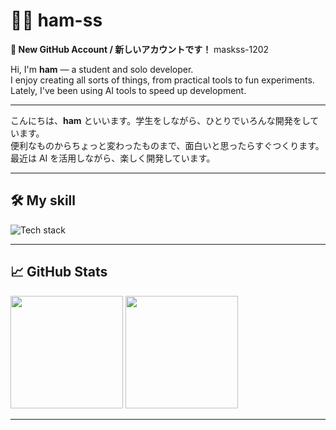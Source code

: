 # 🧑‍💻 ham-ss
**🌟 New GitHub Account / 新しいアカウントです！**
maskss-1202

Hi, I'm **ham** — a student and solo developer.  
I enjoy creating all sorts of things, from practical tools to fun experiments.  
Lately, I've been using AI tools to speed up development.

---

こんにちは、**ham** といいます。学生をしながら、ひとりでいろんな開発をしています。  
便利なものからちょっと変わったものまで、面白いと思ったらすぐつくります。  
最近は AI を活用しながら、楽しく開発しています。

---

## 🛠 My skill

<p align="left">
  <img src="https://skillicons.dev/icons?i=java,py,html,nextjs,linux,redis,mariadb" alt="Tech stack" />
</p>

---

## 📈 GitHub Stats

<p align="left">
  <img height="180em" src="https://github-readme-stats.vercel.app/api?username=ham-ss&show_icons=true&theme=tokyonight" />
  <img height="180em" src="https://github-readme-stats.vercel.app/api/top-langs/?username=ham-ss&show_icons=true&theme=tokyonight" />
</p>

---
